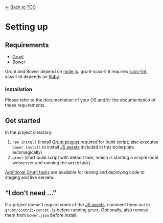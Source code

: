 [← Back to TOC](TOC.md)

# Setting up

## Requirements

* [Grunt](http://gruntjs.com)
* [Bower](http://bower.io)

Grunt and Bower depend on [node.js](http://nodejs.org). grunt-scss-lint requires [scss-lint](https://github.com/causes/scss-lint), scss-lint depends on [Ruby](http://www.ruby-lang.org).

### Installation

Please refer to the documentation of your OS and/or the documentation of these requirements.

## Get started

In the project directory:

1. `npm install` (install [Grunt plugins](grunt.md#plugins-included) required for build script; also executes `bower install` to install [JS assets](javascript.md) included in this boilerplate automagically)
2. `grunt` (start build script with default task, which is starting a simple local webserver and running the `watch` task)

[Additional Grunt tasks](grunt.md#additional-grunt-tasks) are available for testing and deploying code to staging and live servers.

## “I don't need …”

If a project doesn't require some of the [JS assets](javascript.md), comment them out in `grunt/contrib-concat.js` before running `grunt`. Optionally, also remove them from `bower.json` before install.

